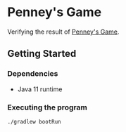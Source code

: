 
# Penney's Game

Verifying the result of [Penney's Game](https://en.wikipedia.org/wiki/Penney%27s_game).

## Getting Started

### Dependencies

* Java 11 runtime

### Executing the program

```
./gradlew bootRun
```
